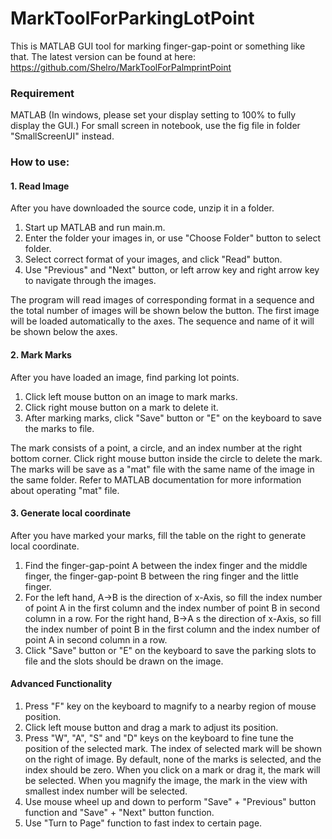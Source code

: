 # MarkToolForParkingLotPoint
This is MATLAB GUI tool for marking finger-gap-point or something like that. The latest version can be found at here: https://github.com/Shelro/MarkToolForPalmprintPoint

### Requirement
MATLAB (In windows, please set your display setting to 100% to fully display the GUI.)
For small screen in notebook, use the fig file in folder "SmallScreenUI" instead.

### How to use:
#### 1. Read Image
After you have downloaded the source code, unzip it in a folder.
1. Start up MATLAB and run main.m.
2. Enter the folder your images in, or use "Choose Folder" button to select folder.
3. Select correct format of your images, and click "Read" button.
4. Use "Previous" and "Next" button, or left arrow key and right arrow key to navigate through the images.

The program will read images of corresponding format in a sequence and the total number of images will be shown below the button. The first image will be loaded automatically to the axes. The sequence and name of it will be shown below the axes.

#### 2. Mark Marks
After you have loaded an image, find parking lot points.
1. Click left mouse button on an image to mark marks.
2. Click right mouse button on a mark to delete it.
3. After marking marks, click "Save" button or "E" on the keyboard to save the marks to file.

The mark consists of a point, a circle, and an index number at the right bottom corner. Click right mouse button inside the circle to delete the mark. The marks will be save as a "mat" file with the same name of the image in the same folder. Refer to MATLAB documentation for more information about operating "mat" file.

#### 3. Generate local coordinate
After you have marked your marks, fill the table on the right to generate local coordinate.
1. Find the finger-gap-point A between the index finger and the middle finger, the finger-gap-point B between the ring finger and the little finger.
2. For the left hand, A→B is the direction of x-Axis, so fill the index number of point A in the first column and the index number of point B in second column in a row. For the right hand, B→A s the direction of x-Axis, so fill the index number of point B in the first column and the index number of point A in second column in a row.
3. Click "Save" button or "E" on the keyboard to save the parking slots to file and the slots should be drawn on the image.

#### Advanced Functionality
1. Press "F" key on the keyboard to magnify to a nearby region of mouse position.
2. Click left mouse button and drag a mark to adjust its position.
3. Press "W", "A", "S" and "D" keys on the keyboard to fine tune the position of the selected mark. The index of selected mark will be shown on the right of image. By default, none of the marks is selected, and the index should be zero. When you click on a mark or drag it, the mark will be selected. When you magnify the image, the mark in the view with smallest index number will be selected.
4. Use mouse wheel up and down to perform "Save" + "Previous" button function and "Save" + "Next" button function.
5. Use "Turn to Page" function to fast index to certain page.


